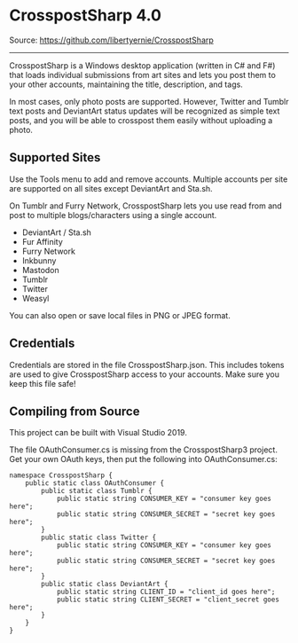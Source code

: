 CrosspostSharp 4.0
==================

Source: https://github.com/libertyernie/CrosspostSharp

------------------

CrosspostSharp is a Windows desktop application (written in C# and F#) that
loads individual submissions from art sites and lets you post them to your
other accounts, maintaining the title, description, and tags.

In most cases, only photo posts are supported. However, Twitter and Tumblr
text posts and DeviantArt status updates will be recognized as simple text
posts, and you will be able to crosspost them easily without uploading a
photo.

Supported Sites
---------------

Use the Tools menu to add and remove accounts. Multiple accounts per site are
supported on all sites except DeviantArt and Sta.sh.

On Tumblr and Furry Network, CrosspostSharp lets you use read from and post to
multiple blogs/characters using a single account.

* DeviantArt / Sta.sh
* Fur Affinity
* Furry Network
* Inkbunny
* Mastodon
* Tumblr
* Twitter
* Weasyl

You can also open or save local files in PNG or JPEG format.

Credentials
-----------

Credentials are stored in the file CrosspostSharp.json. This includes tokens
are used to give CrosspostSharp access to your accounts. Make sure you keep
this file safe!

Compiling from Source
---------------------

This project can be built with Visual Studio 2019.

The file OAuthConsumer.cs is missing from the CrosspostSharp3 project. Get your own
OAuth keys, then put the following into OAuthConsumer.cs:

    namespace CrosspostSharp {
        public static class OAuthConsumer {
            public static class Tumblr {
                public static string CONSUMER_KEY = "consumer key goes here";
                public static string CONSUMER_SECRET = "secret key goes here";
            }
            public static class Twitter {
                public static string CONSUMER_KEY = "consumer key goes here";
                public static string CONSUMER_SECRET = "secret key goes here";
            }
            public static class DeviantArt {
                public static string CLIENT_ID = "client_id goes here";
                public static string CLIENT_SECRET = "client_secret goes here";
            }
        }
    }
